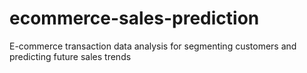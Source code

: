 # ecommerce-sales-prediction
E-commerce transaction data analysis for segmenting customers and predicting future sales trends
